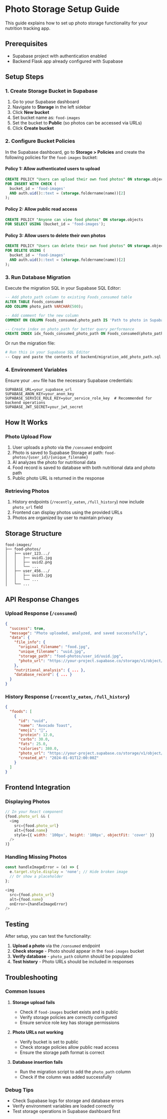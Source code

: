# Photo Storage Setup Guide

This guide explains how to set up photo storage functionality for your nutrition tracking app.

## Prerequisites
- Supabase project with authentication enabled
- Backend Flask app already configured with Supabase

## Setup Steps

### 1. Create Storage Bucket in Supabase

1. Go to your Supabase dashboard
2. Navigate to **Storage** in the left sidebar
3. Click **New bucket**
4. Set bucket name as: `food-images`
5. Set the bucket to **Public** (so photos can be accessed via URLs)
6. Click **Create bucket**

### 2. Configure Bucket Policies

In the Supabase dashboard, go to **Storage > Policies** and create the following policies for the `food-images` bucket:

#### Policy 1: Allow authenticated users to upload
```sql
CREATE POLICY "Users can upload their own food photos" ON storage.objects
FOR INSERT WITH CHECK (
  bucket_id = 'food-images' 
  AND auth.uid()::text = (storage.foldername(name))[2]
);
```

#### Policy 2: Allow public read access
```sql
CREATE POLICY "Anyone can view food photos" ON storage.objects
FOR SELECT USING (bucket_id = 'food-images');
```

#### Policy 3: Allow users to delete their own photos
```sql
CREATE POLICY "Users can delete their own food photos" ON storage.objects
FOR DELETE USING (
  bucket_id = 'food-images' 
  AND auth.uid()::text = (storage.foldername(name))[2]
);
```

### 3. Run Database Migration

Execute the migration SQL in your Supabase SQL Editor:

```sql
-- Add photo_path column to existing Foods_consumed table
ALTER TABLE Foods_consumed 
ADD COLUMN photo_path VARCHAR(500);

-- Add comment for the new column
COMMENT ON COLUMN Foods_consumed.photo_path IS 'Path to photo in Supabase Storage';

-- Create index on photo_path for better query performance
CREATE INDEX idx_foods_consumed_photo_path ON Foods_consumed(photo_path) WHERE photo_path IS NOT NULL;
```

Or run the migration file:
```bash
# Run this in your Supabase SQL Editor
-- Copy and paste the contents of backend/migration_add_photo_path.sql
```

### 4. Environment Variables

Ensure your `.env` file has the necessary Supabase credentials:

```env
SUPABASE_URL=your_supabase_url
SUPABASE_ANON_KEY=your_anon_key
SUPABASE_SERVICE_ROLE_KEY=your_service_role_key  # Recommended for backend operations
SUPABASE_JWT_SECRET=your_jwt_secret
```

## How It Works

### Photo Upload Flow
1. User uploads a photo via the `/consumed` endpoint
2. Photo is saved to Supabase Storage at path: `food-photos/{user_id}/{unique_filename}`
3. AI analyzes the photo for nutritional data
4. Food record is saved to database with both nutritional data and photo path
5. Public photo URL is returned in the response

### Retrieving Photos
1. History endpoints (`/recently_eaten`, `/full_history`) now include `photo_url` field
2. Frontend can display photos using the provided URLs
3. Photos are organized by user to maintain privacy

## Storage Structure

```
food-images/
├── food-photos/
│   ├── user_123.../
│   │   ├── uuid1.jpg
│   │   ├── uuid2.png
│   │   └── ...
│   ├── user_456.../
│   │   ├── uuid3.jpg
│   │   └── ...
│   └── ...
```

## API Response Changes

### Upload Response (`/consumed`)
```json
{
  "success": true,
  "message": "Photo uploaded, analyzed, and saved successfully",
  "data": {
    "file_info": {
      "original_filename": "food.jpg",
      "unique_filename": "uuid.jpg",
      "storage_path": "food-photos/user_id/uuid.jpg",
      "photo_url": "https://your-project.supabase.co/storage/v1/object/public/food-images/food-photos/user_id/uuid.jpg"
    },
    "nutritional_analysis": { ... },
    "database_record": { ... }
  }
}
```

### History Response (`/recently_eaten`, `/full_history`)
```json
{
  "foods": [
    {
      "id": "uuid",
      "name": "Avocado Toast",
      "emoji": "🥑",
      "protein": 12.0,
      "carbs": 30.0,
      "fats": 25.0,
      "calories": 380.0,
      "photo_url": "https://your-project.supabase.co/storage/v1/object/public/food-images/food-photos/user_id/uuid.jpg",
      "created_at": "2024-01-01T12:00:00Z"
    }
  ]
}
```

## Frontend Integration

### Displaying Photos
```javascript
// In your React component
{food.photo_url && (
  <img 
    src={food.photo_url} 
    alt={food.name}
    style={{ width: '100px', height: '100px', objectFit: 'cover' }}
  />
)}
```

### Handling Missing Photos
```javascript
const handleImageError = (e) => {
  e.target.style.display = 'none'; // Hide broken image
  // Or show a placeholder
};

<img 
  src={food.photo_url} 
  alt={food.name}
  onError={handleImageError}
/>
```

## Testing

After setup, you can test the functionality:

1. **Upload a photo** via the `/consumed` endpoint
2. **Check storage** - Photo should appear in the `food-images` bucket
3. **Verify database** - `photo_path` column should be populated
4. **Test history** - Photo URLs should be included in responses

## Troubleshooting

### Common Issues

1. **Storage upload fails**
   - Check if `food-images` bucket exists and is public
   - Verify storage policies are correctly configured
   - Ensure service role key has storage permissions

2. **Photo URLs not working**
   - Verify bucket is set to public
   - Check storage policies allow public read access
   - Ensure the storage path format is correct

3. **Database insertion fails**
   - Run the migration script to add the `photo_path` column
   - Check if the column was added successfully

### Debug Tips

- Check Supabase logs for storage and database errors
- Verify environment variables are loaded correctly
- Test storage operations in Supabase dashboard first 